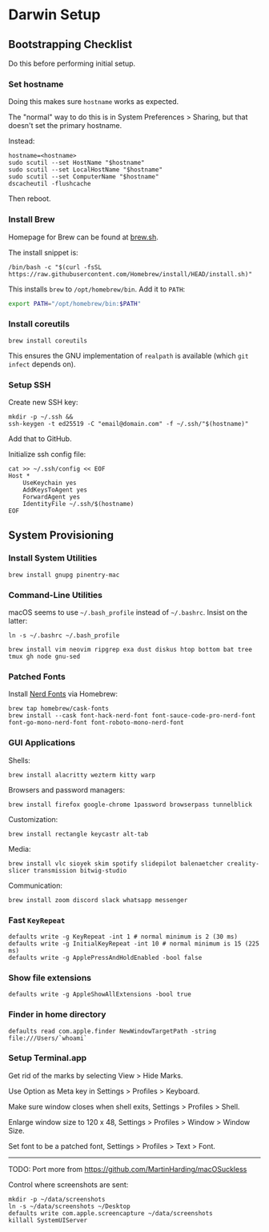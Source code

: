# Darwin Setup

## Bootstrapping Checklist

Do this before performing initial setup.

### Set hostname

Doing this makes sure `hostname` works as expected.

The "normal" way to do this is in System Preferences > Sharing, but that doesn't set the primary hostname.

Instead:

```
hostname=<hostname>
sudo scutil --set HostName "$hostname"
sudo scutil --set LocalHostName "$hostname"
sudo scutil --set ComputerName "$hostname"
dscacheutil -flushcache
```

Then reboot.

### Install Brew

Homepage for Brew can be found at [brew.sh](https://brew.sh/).

The install snippet is:

```shell
/bin/bash -c "$(curl -fsSL https://raw.githubusercontent.com/Homebrew/install/HEAD/install.sh)"
```

This installs `brew` to `/opt/homebrew/bin`. Add it to `PATH`:

```sh
export PATH="/opt/homebrew/bin:$PATH"
```

### Install coreutils

```
brew install coreutils
```

This ensures the GNU implementation of `realpath` is available (which `git infect` depends on).

### Setup SSH

Create new SSH key:

```
mkdir -p ~/.ssh &&
ssh-keygen -t ed25519 -C "email@domain.com" -f ~/.ssh/"$(hostname)"
```

Add that to GitHub.

Initialize ssh config file:

```
cat >> ~/.ssh/config << EOF
Host *
    UseKeychain yes
    AddKeysToAgent yes
    ForwardAgent yes
    IdentityFile ~/.ssh/$(hostname)
EOF
```
## System Provisioning

### Install System Utilities

```shell
brew install gnupg pinentry-mac
```

### Command-Line Utilities

macOS seems to use `~/.bash_profile` instead of `~/.bashrc`. Insist on the latter:

```shell
ln -s ~/.bashrc ~/.bash_profile
```

```shell
brew install vim neovim ripgrep exa dust diskus htop bottom bat tree tmux gh node gnu-sed
```

### Patched Fonts

Install [Nerd Fonts](https://github.com/ryanoasis/nerd-fonts#option-3-install-script) via Homebrew:

```
brew tap homebrew/cask-fonts
brew install --cask font-hack-nerd-font font-sauce-code-pro-nerd-font font-go-mono-nerd-font font-roboto-mono-nerd-font
```

### GUI Applications

Shells:

```shell
brew install alacritty wezterm kitty warp
```

Browsers and password managers:

```shell
brew install firefox google-chrome 1password browserpass tunnelblick
```

Customization:

```shell
brew install rectangle keycastr alt-tab
```

Media:

```shell
brew install vlc sioyek skim spotify slidepilot balenaetcher creality-slicer transmission bitwig-studio
```

Communication:

```shell
brew install zoom discord slack whatsapp messenger
```

### Fast `KeyRepeat`

```shell
defaults write -g KeyRepeat -int 1 # normal minimum is 2 (30 ms)
defaults write -g InitialKeyRepeat -int 10 # normal minimum is 15 (225 ms)
defaults write -g ApplePressAndHoldEnabled -bool false
```
### Show file extensions

```shell
defaults write -g AppleShowAllExtensions -bool true
```

### Finder in home directory

```shell
defaults read com.apple.finder NewWindowTargetPath -string file:///Users/`whoami`
```

### Setup Terminal.app

Get rid of the marks by selecting View > Hide Marks.

Use Option as Meta key in Settings > Profiles > Keyboard.

Make sure window closes when shell exits, Settings > Profiles > Shell.

Enlarge window size to 120 x 48, Settings > Profiles > Window > Window Size.

Set font to be a patched font, Settings > Profiles > Text > Font.

----

TODO: Port more from https://github.com/MartinHarding/macOSuckless

Control where screenshots are sent:

    mkdir -p ~/data/screenshots
    ln -s ~/data/screenshots ~/Desktop
    defaults write com.apple.screencapture ~/data/screenshots
    killall SystemUIServer
